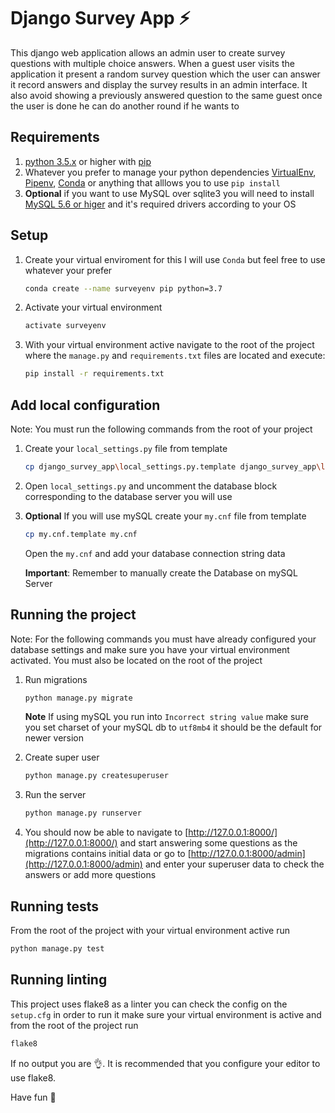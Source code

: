 # Django Survey App ⚡

This django web application allows an admin user to create survey questions with multiple choice answers. When a guest user visits the application  it present a random survey question which the user can answer it record answers and display the survey results in an admin interface. It also avoid showing a previously answered question to the same guest once the user is done he can do another round
if he wants to

## Requirements

1. [python 3.5.x](https://www.python.org/) or higher with [pip](https://pypi.org/project/pip/)
2. Whatever you prefer to manage your python dependencies [VirtualEnv](https://docs.python.org/3/tutorial/venv.html), [Pipenv](https://docs.pipenv.org/en/latest/), [Conda](https://docs.conda.io/en/latest/) or anything that alllows you to use `pip install`
3. **Optional** if you want to use MySQL over sqlite3 you will need to install [MySQL 5.6 or higer](https://dev.mysql.com/downloads/mysql/) and it's required drivers according to your OS

## Setup

1. Create your virtual enviroment for this I will use `Conda` but feel free to use whatever your prefer

    ```bash
    conda create --name surveyenv pip python=3.7
    ```

2. Activate your virtual environment

    ```bash
    activate surveyenv
    ```

3. With your virtual environment active navigate to the root of the project where the `manage.py` and `requirements.txt` files are located and execute:

    ```bash
    pip install -r requirements.txt
    ```

## Add local configuration

Note: You must run the following commands from the root of your project

1. Create your `local_settings.py` file from template

    ```bash
    cp django_survey_app\local_settings.py.template django_survey_app\local_settings.py
    ```

2. Open `local_settings.py` and uncomment the database block corresponding to the database server you will use

3. **Optional** If you will use mySQL create your `my.cnf` file from template

    ```bash
    cp my.cnf.template my.cnf
    ```

    Open the `my.cnf` and add your database connection string data

    **Important**: Remember to manually create the Database on mySQL Server

## Running the project

Note: For the following commands you must have already configured your database settings and make sure you have your virtual environment activated. You must also be located on the root of the project

1. Run migrations

    ```sh
    python manage.py migrate
    ```

    **Note** If using mySQL you run into `Incorrect string value` make sure you set charset of your mySQL db to `utf8mb4` it should be the default for newer version

2. Create super user

    ```sh
    python manage.py createsuperuser
    ```

3. Run the server

    ```sh
    python manage.py runserver
    ```

4. You should now be able to navigate to [http://127.0.0.1:8000/](http://127.0.0.1:8000/) and start answering some questions as the migrations contains initial data or go to [http://127.0.0.1:8000/admin](http://127.0.0.1:8000/admin) and enter your superuser data to check the answers or add more questions

## Running tests

From the root of the project with your virtual environment active run

```sh
python manage.py test
```

## Running linting

This project uses flake8 as a linter you can check the config on the `setup.cfg`  in order to run it make sure your virtual environment is active and from the root of the project run

```sh
flake8
```

If no output you are 👌. It is recommended that you configure your editor to use flake8.


Have fun 🎉
